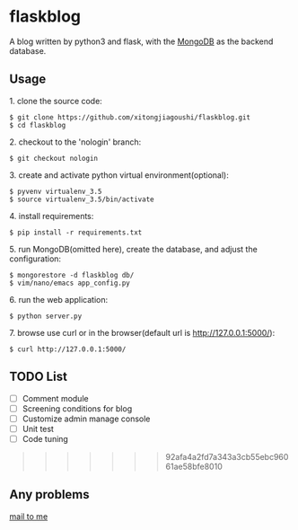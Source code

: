 # flaskblog

A blog written by python3 and flask, with the [MongoDB](https://www.mongodb.com/) as the backend database.

## Usage

1\. clone the source code:

```shell
$ git clone https://github.com/xitongjiagoushi/flaskblog.git
$ cd flaskblog
```

2\. checkout to the 'nologin' branch:

```shell
$ git checkout nologin
```

3\. create and activate python virtual environment(optional):

```shell
$ pyvenv virtualenv_3.5
$ source virtualenv_3.5/bin/activate
```

4\. install requirements:

```shell
$ pip install -r requirements.txt
```

5\. run MongoDB(omitted here), create the database, and adjust the configuration:

```shell
$ mongorestore -d flaskblog db/
$ vim/nano/emacs app_config.py
```

6\. run the web application:

```shell 
$ python server.py
```

7\. browse use curl or in the browser(default url is http://127.0.0.1:5000/):

```shell
$ curl http://127.0.0.1:5000/
```



## TODO List

- [ ] Comment module
- [ ] Screening conditions for blog
- [ ] Customize admin manage console
- [ ] Unit test
- [ ] Code tuning
>>>>>>> 92afa4a2fd7a343a3cb55ebc96061ae58bfe8010

## Any problems

[mail to me](mailto:root@brctl.com)
